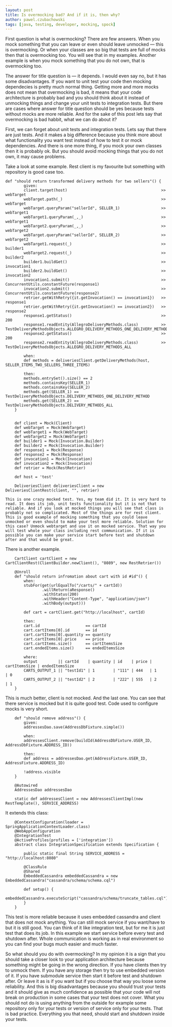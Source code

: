 ```yaml
---
layout: post
title: Is overmocking bad? And if it is, then why?
author: pawel.czubachowski
tags: [java, testing, developer, mocking, spock]
---
```


First question is what is overmocking? There are few answers. When you mock something that you can leave or even should leave unmocked — this is overmocking. Or when your classes are so big that tests are full of mocks then that is overmocking too. You will see that in my examples. Another example is when you mock something that you do not own, that is overmocking too. 

The answer for title question is — it depends. I would even say no, but it has some disadvantages. If you want to unit test your code then mocking dependecies is pretty much normal thing. Getting more and more mocks does not mean that overmocking is bad, it means that your code architecture is probably bad and you should think about it instead of unmocking things and change your unit tests to integration tests. But there are cases where answer for title question should be yes because tests without mocks are more reliable. And for the sake of this post lets say that overmocking is bad habbit, what we can do about it?

First, we can forget about unit tests and integration tests. Lets say that there are just tests. And it makes a big difference because you think more about what functionality you want test instead of how to test it or mock dependencies. And there is one more thing, if you mock your own classes then it is probably ok. But you should avoid mocking things that you do not own, it may cause problems. 

Take a look at some example. Rest client is my favourite but something with repository is good case too. 

```
def "should return transformed delivery methods for two sellers"() {
        given:
        client.target(host)                                         >> webTarget
        webTarget.path(_)                                           >> webTarget
        webTarget.queryParam("sellerId", SELLER_1)                  >> webTarget1
        webTarget1.queryParam(_,_)                                  >> webTarget1
        webTarget2.queryParam(_,_)                                  >> webTarget2
        webTarget.queryParam("sellerId", SELLER_2)                  >> webTarget2
        webTarget1.request(_)                                       >> builder1
        webTarget2.request(_)                                       >> builder2
        builder1.buildGet()                                         >> invocation1
        builder2.buildGet()                                         >> invocation2
        invocation1.submit()                                        >> ConcurrentUtils.constantFuture(response1)
        invocation2.submit()                                        >> ConcurrentUtils.constantFuture(response2)
        retrier.getWithRetry({it.getInvocation() == invocation1})   >> response1
        retrier.getWithRetry({it.getInvocation() == invocation2})   >> response2
        response1.getStatus()                                       >> 200
        response1.readEntity(AllegroDeliveryMethods.class)          >> TestDeliveryMethodsObjects.ALLEGRO_DELIVERY_METHODS_ONE_DELIVERY_METHOD
        response2.getStatus()                                       >> 200
        response2.readEntity(AllegroDeliveryMethods.class)          >> TestDeliveryMethodsObjects.ALLEGRO_DELIVERY_METHODS_ALL

        when:
        def methods = deliveriesClient.getDeliveryMethods(host, SELLER_ITEMS_TWO_SELLERS_THREE_ITEMS)

        then:
        methods.entrySet().size() == 2
        methods.containsKey(SELLER_1)
        methods.containsKey(SELLER_2)
        methods.get(SELLER_1) == TestDeliveryMethodsObjects.DELIVERY_METHODS_ONE_DELIVERY_METHOD
        methods.get(SELLER_2) == TestDeliveryMethodsObjects.DELIVERY_METHODS_ALL
    }


    def client = Mock(Client)
    def webTarget = Mock(WebTarget)
    def webTarget1 = Mock(WebTarget)
    def webTarget2 = Mock(WebTarget)
    def builder1 = Mock(Invocation.Builder)
    def builder2 = Mock(Invocation.Builder)
    def response1 = Mock(Response)
    def response2 = Mock(Response)
    def invocation1 = Mock(Invocation)
    def invocation2 = Mock(Invocation)
    def retrier = Mock(RestRetrier)

    def host = 'test'

    DeliveriesClient deliveriesClient = new DeliveriesClientRest(client, "", retrier)
```
    This is one crazy mocked test. Yes, my team did it. It is very hard to read. It does its job, unit tests functionality but it is not that reliable. And if you look at mocked things you will see that class is probably not so complicated. Most of the things are for rest client. This is good example of mocking something that you could leave unmocked or even should to make your test more reliable. Solution for this case? Unmock webtarget and use it on mocked service. That way you will test whole your class including rest communication. If it is possible you can make your service start before test and shutdown after and that would be great. 

There is another example.
```
    CartClient cartClient = new CartClientRest(ClientBuilder.newClient(), "8089", new RestRetrier())

    @Unroll
    def "should return infromation about cart with id #id"() {
        when:
        stubFor(get(urlEqualTo("/carts/" + cartId))
                .willReturn(aResponse()
                .withStatus(200)
                .withHeader("Content-Type", "application/json")
                .withBody(output)))

        def cart = cartClient.get("http://localhost", cartId)

        then:
        cart.id                    == cartId
        cart.cartItems[0].id       == id
        cart.cartItems[0].quantity == quantity
        cart.cartItems[0].price    == price
        cart.cartItems.size()      == cartItemsSize
        cart.endedItems.size()     == endedItemsSize

        where:
        output         || cartId    | quantity | id    | price | cartItemsSize | endedItemsSize
        CARTS_OUTPUT_1 || "testId1" | 1        | "111" | 444   | 1             | 0
        CARTS_OUTPUT_2 || "testId2" | 2        | "222" | 555   | 2             | 1
    }
```
This is much better, client is not mocked. And the last one. You can see that there service is mocked but it is quite good test. Code used to configure mocks is very short. 
```
    def "should remove address"() {
        given:
        addressesDao.save(AddressDbFixture.simple())

        when:
        addressesClient.remove(buildId(AddressDbFixture.USER_ID, AddressDbFixture.ADDRESS_ID))

        then:
        def address = addressesDao.get(AddressFixture.USER_ID, AddressFixture.ADDRESS_ID)

        !address.visible
    }

    @Autowired
    AddressesDao addressesDao

    static def addressesClient = new AddressesClientImpl(new RestTemplate(), SERVICE_ADDRESS)
```

It extends this class:
```
	@ContextConfiguration(loader = SpringApplicationContextLoader.class)
	@WebAppConfiguration
	@IntegrationTest
	@ActiveProfiles(profiles = ['integration'])
	abstract class IntegrationSpecification extends Specification {

	    public static final String SERVICE_ADDRESS = "http://localhost:8080"

	    @ClassRule
	    @Shared
	    EmbeddedCassandra embeddedCassandra = new EmbeddedCassandra("cassandra/schema/schema.cql")

	    def setup() {
	        embeddedCassandra.executeScript("cassandra/schema/truncate_tables.cql");
	    }
	}
```

This test is more reliable because it uses embedded cassandra and client that does not mock anything. You can still mock service if you want/have to but it is still good. You can think of it like integration test, but for me it is just test that does its job. In this example we start service before every test and shutdown after. Whole communication is working as in real environment so you can find your bugs much easier and much faster.

So what should you do with overmocking? In my opinion it is a sign that you should take a closer look to your application architecture because something might be going in the wrong direction. If you have clients then try to unmock them. If you have any storage then try to use embedded version of it. If you have submodule service then start it before test and shutdown after. Or leave it as is if you want but if you choose that way you loose some reliability. And this is big disadvantages because you should trust your tests and it should give as much confidence as possible that your code will not break on production in some cases that your test does not cover. What you should not do is using anything from the outside for example some repository only for your tests or version of service only for your tests. That is bad practice. Everything you that need, should start and shutdown inside your tests. 
